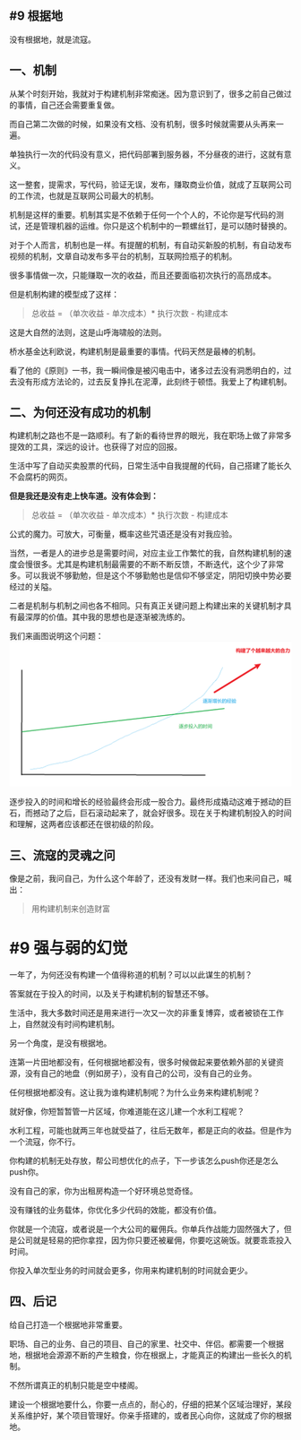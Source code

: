## #9 根据地

没有根据地，就是流寇。

## 一、机制

从某个时刻开始，我就对于构建机制非常痴迷。因为意识到了，很多之前自己做过的事情，自己还会需要重复做。

而自己第二次做的时候，如果没有文档、没有机制，很多时候就需要从头再来一遍。

单独执行一次的代码没有意义，把代码部署到服务器，不分昼夜的进行，这就有意义。

这一整套，提需求，写代码，验证无误，发布，赚取商业价值，就成了互联网公司的工作流，也就是互联网公司最大的机制。

机制是这样的重要。机制其实是不依赖于任何一个个人的，不论你是写代码的测试，还是管理机器的运维。你只是这个机制中的一颗螺丝钉，是可以随时替换的。

对于个人而言，机制也是一样。有提醒的机制，有自动买新股的机制，有自动发布视频的机制，文章自动发布多平台的机制，互联网捡瓶子的机制。

很多事情做一次，只能赚取一次的收益，而且还要面临初次执行的高昂成本。

但是机制构建的模型成了这样：

> 总收益 = （单次收益 - 单次成本）* 执行次数 - 构建成本

这是大自然的法则，这是山呼海啸般的法则。

桥水基金达利欧说，构建机制是最重要的事情。代码天然是最棒的机制。

看了他的《原则》一书，我一瞬间像是被闪电击中，诸多过去没有洞悉明白的，过去没有形成方法论的，过去反复挣扎在泥潭，此刻终于顿悟。我爱上了构建机制。

## 二、为何还没有成功的机制

构建机制之路也不是一路顺利。有了新的看待世界的眼光，我在职场上做了非常多提效的工具，深远的设计。也获得了对应的回报。

生活中写了自动买卖股票的代码，日常生活中自我提醒的代码，自己搭建了能长久不会腐朽的网页。

**但是我还是没有走上快车道。没有体会到：**

> 总收益 = （单次收益 - 单次成本）* 执行次数 - 构建成本

公式的魔力。可放大，可衡量，概率这些咒语还是没有对我应验。

当然，一者是人的进步总是需要时间，对应主业工作繁忙的我，自然构建机制的速度会慢很多。尤其是构建机制最需要的不断不断反馈，不断迭代，这个少了非常多。可以我说不够勤勉，但是这个不够勤勉也是信仰不够坚定，阴阳切换中势必要经过的关隘。

二者是机制与机制之间也各不相同。只有真正关键问题上构建出来的关键机制才具有最深厚的价值。其中我的思想也是逐渐被洗练的。

我们来画图说明这个问题：
![1727068129430](image/1727068129430.png)

逐步投入的时间和增长的经验最终会形成一股合力。最终形成撬动这难于撼动的巨石，而撼动了之后，巨石滚动起来了，就会好很多。现在关于构建机制投入的时间和理解，这两者应该都还在很初级的阶段。

## 三、流寇的灵魂之问

像是之前，我问自己，为什么这个年龄了，还没有发财一样。我们也来问自己，喊出：

> 用构建机制来创造财富

# #9 强与弱的幻觉

一年了，为何还没有构建一个值得称道的机制？可以以此谋生的机制？

答案就在于投入的时间，以及关于构建机制的智慧还不够。

生活中，我大多数时间还是用来进行一次又一次的非重复博弈，或者被锁在工作上，自然就没有时间构建机制。

另一个角度，是没有根据地。

连第一片田地都没有，任何根据地都没有，很多时候做起来要依赖外部的关键资源，没有自己的地盘（例如房子），没有自己的公司，没有自己的业务。

任何根据地都没有。这让我为谁构建机制呢？为什么业务来构建机制呢？

就好像，你短暂暂管一片区域，你难道能在这儿建一个水利工程呢？

水利工程，可能也就两三年也就受益了，往后无数年，都是正向的收益。但是作为一个流寇，你不行。

你构建的机制无处存放，帮公司想优化的点子，下一步该怎么push你还是怎么push你。

没有自己的家，你为出租房构造一个好环境总觉奇怪。

没有赚钱的业务载体，你优化多少代码的效能，都没有价值。

你就是一个流寇，或者说是一个大公司的雇佣兵。你单兵作战能力固然强大了，但是公司就是轻易的把你拿捏，因为你只要还被雇佣，你要吃这碗饭。就要乖乖投入时间。

你投入单次型业务的时间就会更多，你用来构建机制的时间就会更少。

## 四、后记

给自己打造一个根据地非常重要。

职场、自己的业务、自己的项目、自己的家里、社交中、伴侣。都需要一个根据地，根据地会源源不断的产生粮食，你在根据上，才能真正的构建出一些长久的机制。

不然所谓真正的机制只能是空中楼阁。

建设一个根据地要什么，你要一点点的，耐心的，仔细的把某个区域治理好，某段关系维护好，某个项目管理好。你亲手搭建的，或者民心向你，这就成了你的根据地。
